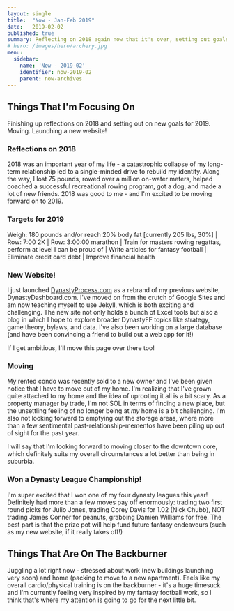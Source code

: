 ```yaml
---
layout: single
title:  "Now - Jan-Feb 2019"
date:   2019-02-02
published: true
summary: Reflecting on 2018 again now that it's over, setting out goals for 2019, discussing DynastyProcess.com.
# hero: /images/hero/archery.jpg
menu:
  sidebar:
    name: 'Now - 2019-02'
    identifier: now-2019-02
    parent: now-archives
---
```

## Things That I'm Focusing On

Finishing up reflections on 2018 and setting out on new goals for 2019. Moving. Launching a new website!

###  Reflections on 2018

2018 was an important year of my life - a catastrophic collapse of my long-term relationship led to a single-minded drive to rebuild my identity. Along the way, I lost 75 pounds, rowed over a million on-water meters, helped coached a successful recreational rowing program, got a dog, and made a lot of new friends. 2018 was good to me - and I'm excited to be moving forward on to 2019.

### Targets for 2019

Weigh: 180 pounds and/or reach 20% body fat [currently 205 lbs, 30%] | Row: 7:00 2K | Row: 3:00:00 marathon | Train for masters rowing regattas, perform at level I can be proud of | Write articles for fantasy football | Eliminate credit card debt | Improve financial health

### New Website!

I just launched [DynastyProcess.com](https://DynastyProcess.com) as a rebrand of my previous website, DynastyDashboard.com. I've moved on from the crutch of Google Sites and am now teaching myself to use Jekyll, which is both exciting and challenging. The new site not only holds a bunch of Excel tools but also a blog in which I hope to explore broader DynastyFF topics like strategy, game theory, bylaws, and data. I've also been working on a large database (and have been convincing a friend to build out a web app for it!)

If I get ambitious, I'll move this page over there too! 

### Moving

My rented condo was recently sold to a new owner and I've been given notice that I have to move out of my home. I'm realizing that I've grown quite attached to my home and the idea of uprooting it all is a bit scary. As a property manager by trade, I'm not SOL in terms of finding a new place, but the unsettling feeling of no longer being at *my* home is a bit challenging. I'm also not looking forward to emptying out the storage areas, where more than a few sentimental past-relationship-mementos have been piling up out of sight for the past year. 

I will say that I'm looking forward to moving closer to the downtown core, which definitely suits my overall circumstances a lot better than being in suburbia.

### Won a Dynasty League Championship!

I'm super excited that I won one of my four dynasty leagues this year! Definitely had more than a few moves pay off enormously: trading two first round picks for Julio Jones, trading Corey Davis for 1.02 (Nick Chubb), NOT trading James Conner for peanuts, grabbing Damien Williams for free. The best part is that the prize pot will help fund future fantasy endeavours (such as my new website, if it really takes off!)

## Things That Are On The Backburner

Juggling a lot right now - stressed about work (new buildings launching very soon) and home (packing to move to a new apartment). Feels like my overall cardio/physical training is on the backburner - it's a huge timesuck and I'm currently feeling very inspired by my fantasy football work, so I think that's where my attention is going to go for the next little bit. 

